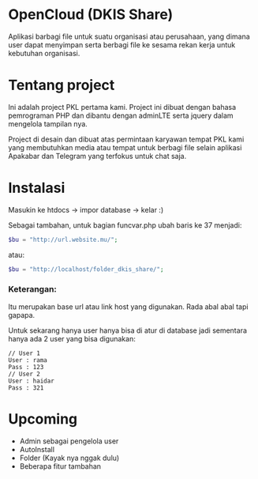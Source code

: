 # OpenCloud (DKIS Share)
Aplikasi barbagi file untuk suatu organisasi atau perusahaan, yang dimana user dapat menyimpan serta berbagi file ke sesama rekan kerja untuk kebutuhan organisasi.

# Tentang project
Ini adalah project PKL pertama kami. Project ini dibuat dengan bahasa pemrograman PHP dan dibantu dengan adminLTE serta jquery dalam mengelola tampilan nya.

Project di desain dan dibuat atas permintaan karyawan tempat PKL kami yang membutuhkan media atau tempat untuk berbagi file selain aplikasi Apakabar dan Telegram yang terfokus untuk chat saja.

# Instalasi
Masukin ke htdocs -> impor database -> kelar :)

Sebagai tambahan, untuk bagian funcvar.php ubah baris ke 37 menjadi:
```php
$bu = "http://url.website.mu/"; 
```
atau:
```php
$bu = "http://localhost/folder_dkis_share/"; 
```
### Keterangan:
Itu merupakan base url atau link host yang digunakan.
Rada abal abal tapi gapapa. 

Untuk sekarang hanya user hanya bisa di atur di database jadi sementara hanya ada 2 user yang bisa digunakan:
```
// User 1
User : rama
Pass : 123
// User 2
User : haidar
Pass : 321
```

# Upcoming
- Admin sebagai pengelola user
- AutoInstall
- Folder (Kayak nya nggak dulu)
- Beberapa fitur tambahan





